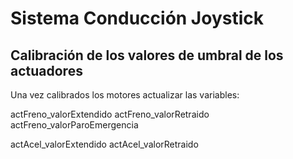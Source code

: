 # Sistema Conducción Joystick



## Calibración de los valores de umbral de los actuadores

Una vez calibrados los motores actualizar las variables:


actFreno_valorExtendido
actFreno_valorRetraido
actFreno_valorParoEmergencia


actAcel_valorExtendido
actAcel_valorRetraido

